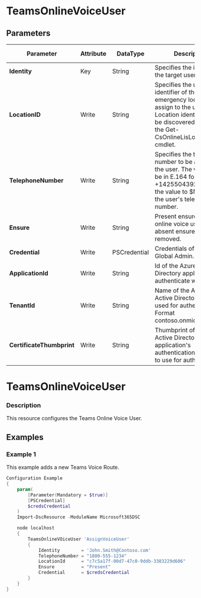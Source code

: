 ﻿# TeamsOnlineVoiceUser

## Parameters

| Parameter | Attribute | DataType | Description | Allowed Values |
| --- | --- | --- | --- | --- |
| **Identity** | Key | String | Specifies the identity of the target user. ||
| **LocationID** | Write | String | Specifies the unique identifier of the emergency location to assign to the user. Location identities can be discovered by using the Get-CsOnlineLisLocation cmdlet. ||
| **TelephoneNumber** | Write | String | Specifies the telephone number to be assigned to the user. The value must be in E.164 format: +14255043920. Setting the value to $Null clears the user's telephone number. ||
| **Ensure** | Write | String | Present ensures the online voice user exists, absent ensures it is removed. |Present, Absent|
| **Credential** | Write | PSCredential | Credentials of the Teams Global Admin. ||
| **ApplicationId** | Write | String | Id of the Azure Active Directory application to authenticate with. ||
| **TenantId** | Write | String | Name of the Azure Active Directory tenant used for authentication. Format contoso.onmicrosoft.com ||
| **CertificateThumbprint** | Write | String | Thumbprint of the Azure Active Directory application's authentication certificate to use for authentication. ||


# TeamsOnlineVoiceUser

### Description

This resource configures the Teams Online Voice User.

## Examples

### Example 1

This example adds a new Teams Voice Route.

```powershell
Configuration Example
{
    param(
        [Parameter(Mandatory = $true)]
        [PSCredential]
        $credsCredential
    )
    Import-DscResource -ModuleName Microsoft365DSC

    node localhost
    {
        TeamsOnlineVOiceUser 'AssignVoiceUser'
        {
            Identity        = 'John.Smith@Contoso.com'
            TelephoneNumber = "1800-555-1234"
            LocationId      = "c7c5a17f-00d7-47c0-9ddb-3383229d606"
            Ensure          = "Present"
            Credential      = $credsCredential
        }
    }
}
```

